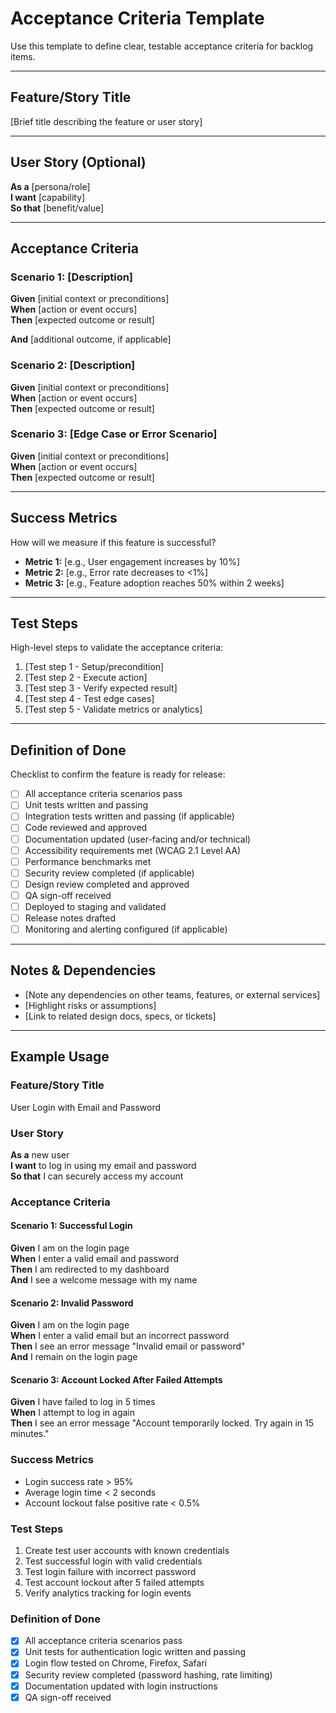 # Acceptance Criteria Template

Use this template to define clear, testable acceptance criteria for backlog items.

---

## Feature/Story Title
[Brief title describing the feature or user story]

---

## User Story (Optional)
**As a** [persona/role]  
**I want** [capability]  
**So that** [benefit/value]

---

## Acceptance Criteria

### Scenario 1: [Description]
**Given** [initial context or preconditions]  
**When** [action or event occurs]  
**Then** [expected outcome or result]

**And** [additional outcome, if applicable]

### Scenario 2: [Description]
**Given** [initial context or preconditions]  
**When** [action or event occurs]  
**Then** [expected outcome or result]

### Scenario 3: [Edge Case or Error Scenario]
**Given** [initial context or preconditions]  
**When** [action or event occurs]  
**Then** [expected outcome or result]

---

## Success Metrics
How will we measure if this feature is successful?

- **Metric 1:** [e.g., User engagement increases by 10%]
- **Metric 2:** [e.g., Error rate decreases to <1%]
- **Metric 3:** [e.g., Feature adoption reaches 50% within 2 weeks]

---

## Test Steps
High-level steps to validate the acceptance criteria:

1. [Test step 1 - Setup/precondition]
2. [Test step 2 - Execute action]
3. [Test step 3 - Verify expected result]
4. [Test step 4 - Test edge cases]
5. [Test step 5 - Validate metrics or analytics]

---

## Definition of Done
Checklist to confirm the feature is ready for release:

- [ ] All acceptance criteria scenarios pass
- [ ] Unit tests written and passing
- [ ] Integration tests written and passing (if applicable)
- [ ] Code reviewed and approved
- [ ] Documentation updated (user-facing and/or technical)
- [ ] Accessibility requirements met (WCAG 2.1 Level AA)
- [ ] Performance benchmarks met
- [ ] Security review completed (if applicable)
- [ ] Design review completed and approved
- [ ] QA sign-off received
- [ ] Deployed to staging and validated
- [ ] Release notes drafted
- [ ] Monitoring and alerting configured (if applicable)

---

## Notes & Dependencies
- [Note any dependencies on other teams, features, or external services]
- [Highlight risks or assumptions]
- [Link to related design docs, specs, or tickets]

---

## Example Usage

### Feature/Story Title
User Login with Email and Password

### User Story
**As a** new user  
**I want** to log in using my email and password  
**So that** I can securely access my account

### Acceptance Criteria

#### Scenario 1: Successful Login
**Given** I am on the login page  
**When** I enter a valid email and password  
**Then** I am redirected to my dashboard  
**And** I see a welcome message with my name

#### Scenario 2: Invalid Password
**Given** I am on the login page  
**When** I enter a valid email but an incorrect password  
**Then** I see an error message "Invalid email or password"  
**And** I remain on the login page

#### Scenario 3: Account Locked After Failed Attempts
**Given** I have failed to log in 5 times  
**When** I attempt to log in again  
**Then** I see an error message "Account temporarily locked. Try again in 15 minutes."

### Success Metrics
- Login success rate > 95%
- Average login time < 2 seconds
- Account lockout false positive rate < 0.5%

### Test Steps
1. Create test user accounts with known credentials
2. Test successful login with valid credentials
3. Test login failure with incorrect password
4. Test account lockout after 5 failed attempts
5. Verify analytics tracking for login events

### Definition of Done
- [x] All acceptance criteria scenarios pass
- [x] Unit tests for authentication logic written and passing
- [x] Login flow tested on Chrome, Firefox, Safari
- [x] Security review completed (password hashing, rate limiting)
- [x] Documentation updated with login instructions
- [x] QA sign-off received
